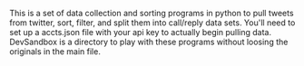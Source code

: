 This is a set of data collection and sorting programs in python to pull tweets from twitter, sort, filter, and split them into call/reply data sets. You'll need to set up a accts.json file with your api key to actually begin pulling data.  DevSandbox is a directory to play with these programs without loosing the originals in the main file. 
